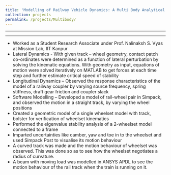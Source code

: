 ```yaml
---
title: 'Modelling of Railway Vehicle Dynamics: A Multi Body Analytical Approach'
collection: projects
permalink: /projects/Multibody/
---
```



---

---
  * Worked as a Student Research Associate under Prof. Nalinaksh S. Vyas at Mission Lab, IIT Kanpur   
  *	Lateral Dynamics - With given track – wheel geometry, contact patch co-ordinates were determined as a function of lateral perturbation by solving the kinematic equations. With geometry as input, equations of motion were solved iteratively on MATLAB to get forces at each time step and further estimate critical speed of stability
  *	Longitudinal Dynamics – Observed the response characteristics of the model of a railway coupler by varying source frequency, spring stiffness, draft gear friction and coupler slack
  *	Software Modelling – Developed a model of rail-wheel pair in Simpack, and observed the motion in a straight track, by varying the wheel positions  
  *	Created a geometric model of a single wheelset model with track, bolster for verification of wheelset kinematics  
  *	Performed the eigenvalue stability analysis of a 2-wheelset model connected to a frame  
  *	Imparted uncertainties like camber, yaw and toe in to the wheelset and used Simpack Post to visualise its motion behaviour  
  *	A curved track was made and the motion behaviour of wheelset was observed. This was done so as to see how the wheelset negotiates a radius of curvature.
  *	A beam with moving load was modelled in ANSYS APDL to see the motion behaviour of the rail track when the train is running on it.
